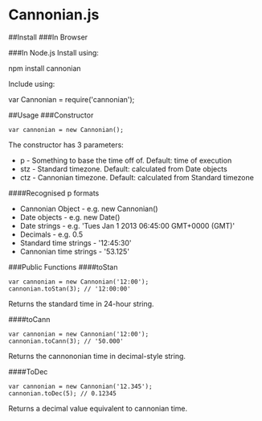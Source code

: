 Cannonian.js
===========
##Install
###In Browser
    <script type="text/javascript" src="http://cannonti.me/cannonianjs.js"></script>

###In Node.js
Install using:

  npm install cannonian

Include using:

  var Cannonian = require('cannonian');

##Usage
###Constructor

    var cannonian = new Cannonian();

The constructor has 3 parameters:

* p - Something to base the time off of. Default: time of execution
* stz - Standard timezone. Default: calculated from Date objects
* ctz - Cannonian timezone. Default: calculated from Standard timezone

####Recognised p formats

* Cannonian Object - e.g. new Cannonian()
* Date objects - e.g. new Date()
* Date strings - e.g. 'Tues Jan 1 2013 06:45:00 GMT+0000 (GMT)'
* Decimals - e.g. 0.5
* Standard time strings - '12:45:30'
* Cannonian time strings - '53.125'

###Public Functions
####toStan

    var cannonian = new Cannonian('12:00');
    cannonian.toStan(3); // '12:00:00'
Returns the standard time in 24-hour string.

####toCann

    var cannonian = new Cannonian('12:00');
    cannonian.toCann(3); // '50.000'
Returns the cannononian time in decimal-style string.

####ToDec

    var cannonian = new Cannonian('12.345');
    cannonian.toDec(5); // 0.12345
Returns a decimal value equivalent to cannonian time.